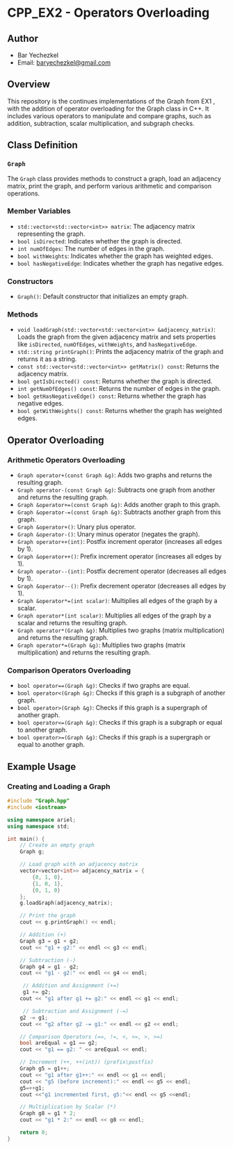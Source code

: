 # CPP_EX2 - Operators Overloading


## Author
- Bar Yechezkel
- Email: baryechezkel@gmail.com

## Overview
This repository is the continues implementations of the Graph from EX1 , with the addition of operator overloading for the Graph class in C++.
It includes various operators to manipulate and compare graphs, such as addition, subtraction, scalar multiplication, and subgraph checks.

## Class Definition

### `Graph`

The `Graph` class provides methods to construct a graph, load an adjacency matrix, print the graph, and perform various arithmetic and comparison operations.

### Member Variables

- `std::vector<std::vector<int>> matrix`: The adjacency matrix representing the graph.
- `bool isDirected`: Indicates whether the graph is directed.
- `int numOfEdges`: The number of edges in the graph.
- `bool withWeights`: Indicates whether the graph has weighted edges.
- `bool hasNegativeEdge`: Indicates whether the graph has negative edges.

### Constructors

- `Graph()`: Default constructor that initializes an empty graph.

### Methods

- `void loadGraph(std::vector<std::vector<int>> &adjacency_matrix)`: Loads the graph from the given adjacency matrix and sets properties like `isDirected`, `numOfEdges`, `withWeights`, and `hasNegativeEdge`.
- `std::string printGraph()`: Prints the adjacency matrix of the graph and returns it as a string.
- `const std::vector<std::vector<int>> getMatrix() const`: Returns the adjacency matrix.
- `bool getIsDirected() const`: Returns whether the graph is directed.
- `int getNumOfEdges() const`: Returns the number of edges in the graph.
- `bool getHasNegativeEdge() const`: Returns whether the graph has negative edges.
- `bool getWithWeights() const`: Returns whether the graph has weighted edges.

## Operator Overloading

### Arithmetic Operators Overloading

- `Graph operator+(const Graph &g)`: Adds two graphs and returns the resulting graph.
- `Graph operator-(const Graph &g)`: Subtracts one graph from another and returns the resulting graph.
- `Graph &operator+=(const Graph &g)`: Adds another graph to this graph.
- `Graph &operator-=(const Graph &g)`: Subtracts another graph from this graph.
- `Graph &operator+()`: Unary plus operator.
- `Graph &operator-()`: Unary minus operator (negates the graph).
- `Graph operator++(int)`: Postfix increment operator (increases all edges by 1).
- `Graph &operator++()`: Prefix increment operator (increases all edges by 1).
- `Graph operator--(int)`: Postfix decrement operator (decreases all edges by 1).
- `Graph &operator--()`: Prefix decrement operator (decreases all edges by 1).
- `Graph &operator*=(int scalar)`: Multiplies all edges of the graph by a scalar.
- `Graph operator*(int scalar)`: Multiplies all edges of the graph by a scalar and returns the resulting graph.
- `Graph operator*(Graph &g)`: Multiplies two graphs (matrix multiplication) and returns the resulting graph.
- `Graph operator*=(Graph &g)`: Multiplies two graphs (matrix multiplication) and returns the resulting graph. 


### Comparison Operators Overloading
- `bool operator==(Graph &g)`: Checks if two graphs are equal.
- `bool operator<(Graph &g)`: Checks if this graph is a subgraph of another graph.
- `bool operator>(Graph &g)`: Checks if this graph is a supergraph of another graph.
- `bool operator<=(Graph &g)`: Checks if this graph is a subgraph or equal to another graph.
- `bool operator>=(Graph &g)`: Checks if this graph is a supergraph or equal to another graph.


## Example Usage

### Creating and Loading a Graph

```cpp
#include "Graph.hpp"
#include <iostream>

using namespace ariel;
using namespace std;

int main() {
    // Create an empty graph
    Graph g;

    // Load graph with an adjacency matrix
    vector<vector<int>> adjacency_matrix = {
        {0, 1, 0},
        {1, 0, 1},
        {0, 1, 0}
    };
    g.loadGraph(adjacency_matrix);

    // Print the graph
    cout << g.printGraph() << endl;

    // Addition (+)
    Graph g3 = g1 + g2;
    cout << "g1 + g2:" << endl << g3 << endl;

    // Subtraction (-)
    Graph g4 = g1 - g2;
    cout << "g1 - g2:" << endl << g4 << endl;

     // Addition and Assignment (+=)
     g1 += g2;
    cout << "g1 after g1 += g2:" << endl << g1 << endl;

     // Subtraction and Assignment (-=)
    g2 -= g1;
    cout << "g2 after g2 -= g1:" << endl << g2 << endl;

    // Comparison Operators (==, !=, <, <=, >, >=)
    bool areEqual = g1 == g2;
    cout << "g1 == g2: " << areEqual << endl;

    // Increment (++, ++(int)) (prefix\postfix)
    Graph g5 = g1++;
    cout << "g1 after g1++:" << endl << g1 << endl;
    cout << "g5 (before increment):" << endl << g5 << endl;
    g5=++g1;
    cout <<"g1 incremented first, g5:"<< endl << g5 <<endl;

    // Multiplication by Scalar (*)
    Graph g8 = g1 * 2;
    cout << "g1 * 2:" << endl << g8 << endl;

    return 0;
}
